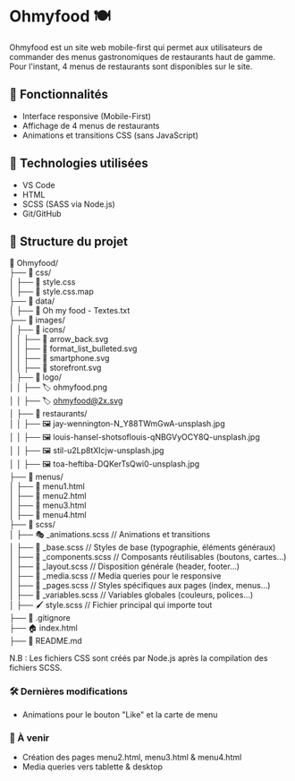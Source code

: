 # Ohmyfood 🍽️

Ohmyfood est un site web mobile-first qui permet aux utilisateurs de commander des menus gastronomiques de restaurants haut de gamme.
Pour l'instant, 4 menus de restaurants sont disponibles sur le site.

## 📌 Fonctionnalités
- Interface responsive (Mobile-First)
- Affichage de 4 menus de restaurants
- Animations et transitions CSS (sans JavaScript)

## 🚀 Technologies utilisées
- VS Code
- HTML
- SCSS (SASS via Node.js)
- Git/GitHub

## 📂 Structure du projet
📂 Ohmyfood/  
├── 📂 css/  
│   ├── 🎨 style.css  
│   ├── 🎨 style.css.map  
├── 📂 data/  
│   ├── 📄 Oh my food - Textes.txt  
├── 📂 images/  
│   ├── 📂 icons/  
│   │   ├── 🔣 arrow_back.svg  
│   │   ├── 🔣 format_list_bulleted.svg  
│   │   ├── 🔣 smartphone.svg  
│   │   ├── 🔣 storefront.svg  
│   ├── 📂 logo/  
│   │   ├── 🏷️ ohmyfood.png  
│   │   ├── 🏷️ ohmyfood@2x.svg  
│   ├── 📂 restaurants/  
│   │   ├── 🖼️ jay-wennington-N_Y88TWmGwA-unsplash.jpg  
│   │   ├── 🖼️ louis-hansel-shotsoflouis-qNBGVyOCY8Q-unsplash.jpg  
│   │   ├── 🖼️ stil-u2Lp8tXIcjw-unsplash.jpg  
│   │   ├── 🖼️ toa-heftiba-DQKerTsQwi0-unsplash.jpg  
├── 📂 menus/  
│   ├── 📜 menu1.html  
│   ├── 📜 menu2.html  
│   ├── 📜 menu3.html  
│   ├── 📜 menu4.html  
├── 📂 scss/  
│   ├── 🎭 _animations.scss       // Animations et transitions  
│   ├── 📝 _base.scss             // Styles de base (typographie, éléments généraux)  
│   ├── 🧩 _components.scss       // Composants réutilisables (boutons, cartes...)  
│   ├── 📐 _layout.scss           // Disposition générale (header, footer...)  
│   ├── 📱 _media.scss            // Media queries pour le responsive  
│   ├── 📄 _pages.scss            // Styles spécifiques aux pages (index, menus...)  
│   ├── 🎨 _variables.scss        // Variables globales (couleurs, polices...)  
│   ├── 🖌️ style.scss             // Fichier principal qui importe tout  
├── 🚫 .gitignore  
├── 🏠 index.html  
├── 📖 README.md



N.B : Les fichiers CSS sont créés par Node.js après la compilation des fichiers SCSS.

### 🛠️ Dernières modifications
- Animations pour le bouton "Like" et la carte de menu


### 🔮 À venir
- Création des pages menu2.html, menu3.html & menu4.html
- Media queries vers tablette & desktop
